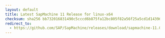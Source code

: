 ```yaml
---
layout: default
title: Latest SapMachine 11 Release for linux-x64
checksum: sha256 bb732016831490c5cccd6b875fa12bc805f82a56f25a5cd1d1439644857694c5
redirect_to:
  - https://github.com/SAP/SapMachine/releases/download/sapmachine-11.0.28/sapmachine-jdk-11.0.28_linux-x64_bin.tar.gz
---
```

